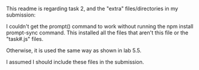 This readme is regarding task 2, and the "extra" files/directories in my submission: 

I couldn't get the prompt() command to work without running the npm install prompt-sync command. This installed all the files that aren't this file or the "task#.js" files. 

Otherwise, it is used the same way as shown in lab 5.5.

I assumed I should include these files in the submission. 